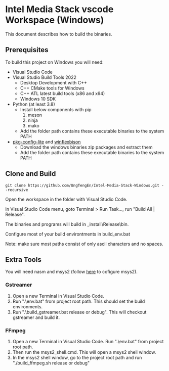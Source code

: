 # Intel Media Stack vscode Workspace (Windows)
This document describes how to build the binaries.

## Prerequisites

To build this project on Windows you will need:

- Visual Studio Code
- Visual Studio Build Tools 2022
	* Desktop Development with C++
	* C++ CMake tools for Windows
	* C++ ATL latest build tools (x86 and x64)
	* Windows 10 SDK
- Python (at least 3.8)
	* Install below components with pip
		1. meson
		2. ninja
		3. mako
	* Add the folder path contains these executable binaries to the system PATH
- [pkg-config-lite](https://sourceforge.net/projects/pkgconfiglite/files/0.28-1) and [winflexbison](https://github.com/lexxmark/winflexbison/releases/tag/v2.5.25)
	* Download the windows binaries zip packages and extract them
	* Add the folder path contains these executable binaries to the system PATH

## Clone and Build
```
git clone https://github.com/UngTengEn/Intel-Media-Stack-Windows.git --recursive
```

Open the workspace in the folder with Visual Studio Code.

In Visual Studio Code menu, goto Terminal > Run Task..., run "Build All | Release".

The binaries and programs will build in _install\Release\bin.

Configure most of your build environtments in build_env.bat

Note: make sure most paths consist of only ascii characters and no spaces.

## Extra Tools
You will need nasm and msys2 (follow [here](https://www.youtube.com/watch?v=OIYGjzmJ2GI) to cofigure msys2).

### Gstreamer

1. Open a new Terminal in Visual Studio Code.
2. Run ".\env.bat" from project root path.  This should set the build environments.
3. Run ".\build_gstreamer.bat release or debug".  This will checkout gstreamer and build it.

### FFmpeg

1. Open a new Terminal in Visual Studio Code. Run ".\env.bat" from project root path.
2. Then run the msys2_shell.cmd.  This will open a msys2 shell window.
3. In the msys2 shell window, go to the project root path and run "./build_ffmpeg.sh release or debug"
